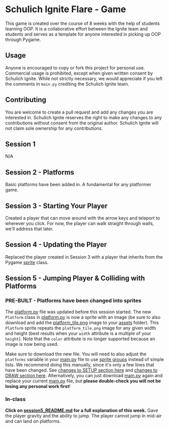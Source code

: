 # Schulich Ignite Flare - Game
This game is created over the course of 8 weeks with the help of students learning OOP. It is a collaborative effort between the Ignite team and students and serves as a template for anyone interested in picking up OOP through Pygame.

## Usage
Anyone is encouraged to copy or fork this project for personal use. Commercial usage is prohibited, except when given written consent by Schulich Ignite. While not strictly necessary, we would appreciate if you left the comments in `main.py` crediting the Schulich Ignite team.

## Contributing
You are welcome to create a pull request and add any changes you are interested in. Schulich Ignite reserves the right to make any changes to any contributions without consent from the original author. Schulich Ignite will not claim sole ownership for any contributions.

## Session 1
N/A

## Session 2 - Platforms
Basic platforms have been added in. A fundamental for any platformer game.

## Session 3 - Starting Your Player
Created a player that can move around with the arrow keys and teleport to wherever you click.
For now, the player can walk straight through walls, we'll address that later.

## Session 4 - Updating the Player
Replaced the player created in Session 3 with a player that inherits from the Pygame [sprite](https://www.pygame.org/docs/ref/sprite.html#pygame.sprite.Sprite) class.

## Session 5 - Jumping Player & Colliding with Platforms
### PRE-BUILT - Platforms have been changed into sprites
The [platform.py](platform.py) file was updated before this session started. The new `Platform` class in [platform.py](platform.py) is now a sprite with an image (be sure to also download and add the [platform_tile.png](assets/platform_tile.png) image to your [assets](assets) folder). This `Platform` sprite repeats the `platform_tile.png` image for any given width and height (best results when your `width` attribute is a multiple of your `height`). Note that the `color` attribute is no longer supported because an image is now being used.

Make sure to download the new file. You will need to also adjust the `platforms` variable in your [main.py](main.py) file to use [sprite groups](https://www.pygame.org/docs/ref/sprite.html#pygame.sprite.Group) instead of simple lists. We recommend doing this manually, since it's only a few lines that have been changed. See [changes to SETUP section here](https://github.com/Schulich-Ignite/flare/pull/15/files#diff-b1e8d3adfde20e6d1ec6a75976923fefcf1105bd0ac301404adba2bf76b59557R28-R38) and [changes to DRAW section here](https://github.com/Schulich-Ignite/flare/pull/15/files#diff-b1e8d3adfde20e6d1ec6a75976923fefcf1105bd0ac301404adba2bf76b59557R86). Alternatively, you can just download [main.py](main.py) again and replace your current [main.py](main.py) file, but **please double-check you will not be losing any personal work first**!

### In-class
**Click on [session5_README.md](session5_README.md) for a full explanation of this week.** Gave the player gravity and the ability to jump. The player cannot jump in mid-air and can land on platforms.